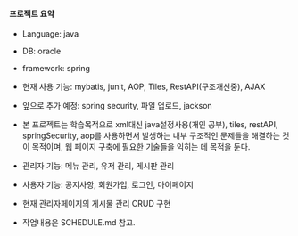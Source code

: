 #### 프로젝트 요약
- Language: java
- DB: oracle
- framework: spring
- 현재 사용 기능: mybatis, junit, AOP, Tiles, RestAPI(구조개선중), AJAX
- 앞으로 추가 예정: spring security, 파일 업로드, jackson
- 본 프로젝트는 학습목적으로 xml대신 java설정사용(개인 공부), tiles, restAPI, springSecurity, aop를 사용하면서 발생하는 내부 구조적인 문제들을 해결하는 것이 목적이며, 웹 페이지 구축에 필요한 기술들을 익히는 데 목적을 둔다.
- 관리자 기능: 메뉴 관리, 유저 관리, 게시판 관리
- 사용자 기능: 공지사항, 회원가입, 로그인, 마이페이지

- 현재 관리자페이지의 게시물 관리 CRUD 구현

- 작업내용은 SCHEDULE.md 참고.